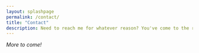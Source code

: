 ```yaml
---
layout: splashpage
permalink: /contact/
title: "Contact"
description: Need to reach me for whatever reason? You've come to the right place!
---
```


<div class="emphasis">
    <i>More to come!</i>
</div>